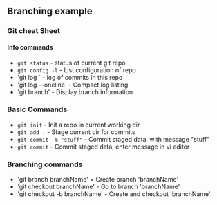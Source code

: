## Branching example

### Git cheat Sheet

#### Info commands
* `git status` - status of current git repo
* `git config -l` - List configuration of repo
* 'git log ` - log of commits in this repo
* 'git log --oneline` - Compact log listing
* 'git branch' - Display branch information

### Basic Commands
* `git init` - Init a repo in current working dir
* `git add .` - Stage current dir for commits
* `git commit -m "stuff"` - Commit staged data, with message "stuff"
* `git commit` - Commit staged data, enter message in vi editor

### Branching commands
* 'git branch branchName' = Create branch 'branchName'
* 'git checkout branchName' - Go to branch 'branchName'
* 'git checkout -b branchName' - Create and checkout 'branchName'
